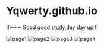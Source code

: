 # Yqwerty.github.io
!!!~~~
Good good study,day day up!!!

![page1](https://s2.ax1x.com/2019/10/23/Kt9LdK.png)
![page2](https://s2.ax1x.com/2019/10/23/KtCezj.png)
![page3](https://s2.ax1x.com/2019/10/23/KtC0w6.png)
![page4](https://s2.ax1x.com/2019/10/23/KtCUyR.png)



